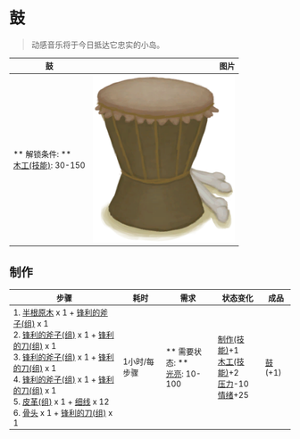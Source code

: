 # 鼓  
> 动感音乐将于今日抵达它忠实的小岛。  
  
  鼓  |   图片   
 ----  |  ----:   
 ** 解锁条件: **<br>[木工(技能)](Skill_Woodworking.md): 30-150  |  <img decoding="async" src="Sprite/Drum.png" href="a.md" style="max-width:300px;max-height:300px;">   
  
## 制作  
步骤  |  耗时  |  需求  |  状态变化  |  成品  
----  |  ----  |  ----  |  ----  |  ----  
1. [半根原木](HalfLog.md) x 1 + [锋利的斧子(组)](GpTag_AxeAdv.md) x 1<br>2. [锋利的斧子(组)](GpTag_AxeAdv.md) x 1 + [锋利的刀(组)](GpTag_CutterAdv.md) x 1<br>3. [锋利的斧子(组)](GpTag_AxeAdv.md) x 1 + [锋利的刀(组)](GpTag_CutterAdv.md) x 1<br>4. [锋利的斧子(组)](GpTag_AxeAdv.md) x 1 + [锋利的刀(组)](GpTag_CutterAdv.md) x 1<br>5. [皮革(组)](GpTag_Leather.md) x 1 + [细线](CordFiber.md) x 12<br>6. [骨头](Bones.md) x 1 + [锋利的刀(组)](GpTag_CutterAdv.md) x 1  |  1小时/每步骤  |  ** 需要状态: **<br>[光亮](Light.md): 10-100  |  [制作(技能)](Skill_Crafting.md)+1<br>[木工(技能)](Skill_Woodworking.md)+2<br>[压力](Stress.md)-10<br>[情绪](Morale.md)+25  |  [鼓](Drum.md)(+1)  
